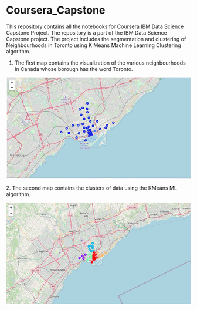 # Coursera_Capstone
This repository contains all the notebooks for Coursera IBM Data Science Capstone Project.
The repository is a part of the IBM Data Science Capstone project. The project includes the segmentation and clustering of Neighbourhoods in Toronto using K Means Machine Learning Clustering algorithm.

1. The first map contains the visualization of the various neighbourhoods in Canada whose borough has the word Toronto.
<p align="left">
  <img src="https://github.com/kaustavs766/Coursera_Capstone/blob/main/Map1.JPG">
</p>
2. The second map contains the clusters of data using the KMeans ML algorithm.
<p align="left">
  <img src="https://github.com/kaustavs766/Coursera_Capstone/blob/main/Map2.JPG">
</p>
